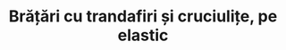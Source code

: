 ---
layout: post
title: "Brățări cu trandafiri și cruciulițe, pe elastic"
description: "Brățări cu trandafiri și cruciulițe, pe elastic"
img: "/assets/img/bratari-diverse-culori-cu-cruciulite-metalice.jpg"
img2: "/assets/img/Brățări cu trandafiri și cruciulițe, pe elastic-2.jpg"
sizes: "copii/adulti"
colors: "diverse"
price: "8.00 - 10.00 RON / buc"
comment: "72.00 - 90.00 RON / 10 buc"
vertical: false
---